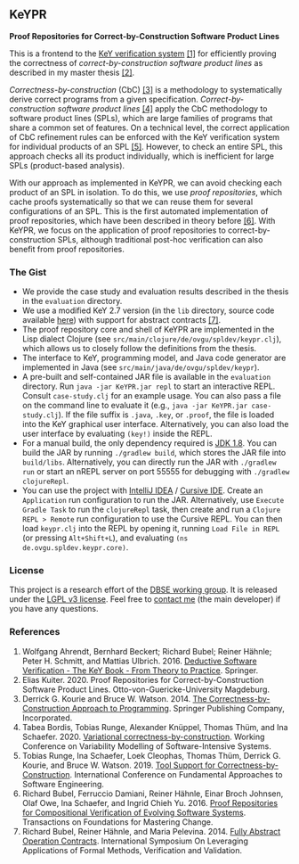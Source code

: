 ## KeYPR

**Proof Repositories for Correct-by-Construction Software Product Lines**

This is a frontend to the [KeY verification system](http://key-project.org) [[1]](#references) for efficiently proving the correctness of *correct-by-construction software product lines* as described in my master thesis [[2]](#references).

*Correctness-by-construction* (CbC) [[3]](#references) is a methodology to systematically derive correct programs from a given specification.
*Correct-by-construction software product lines* [[4]](#references) apply the CbC methodology to software product lines (SPLs), which are large families of programs that share a common set of features.
On a technical level, the correct application of CbC refinement rules can be enforced with the KeY verification system for individual products of an SPL [[5]](#references).
However, to check an entire SPL, this approach checks all its product individually, which is inefficient for large SPLs (product-based analysis).

With our approach as implemented in KeYPR, we can avoid checking each product of an SPL in isolation.
To do this, we use *proof repositories*, which cache proofs systematically so that we can reuse them for several configurations of an SPL.
This is the first automated implementation of proof repositories, which have been described in theory before [[6]](#references).
With KeYPR, we focus on the application of proof repositories to correct-by-construction SPLs, although traditional post-hoc verification can also benefit from proof repositories.

### The Gist

- We provide the case study and evaluation results described in the thesis in the `evaluation` directory.
- We use a modified KeY 2.7 version (in the `lib` directory, source code available [here](https://git.key-project.org/key/key/-/commits/kuiterAbstractContracts)) with support for abstract contracts [[7]](#references).
- The proof repository core and shell of KeYPR are implemented in the Lisp dialect Clojure (see `src/main/clojure/de/ovgu/spldev/keypr.clj`), which allows us to closely follow the definitions from the thesis.
- The interface to KeY, programming model, and Java code generator are implemented in Java (see `src/main/java/de/ovgu/spldev/keypr`).
- A pre-built and self-contained JAR file is available in the `evaluation` directory.
  Run `java -jar KeYPR.jar repl` to start an interactive REPL. Consult `case-study.clj` for an example usage.
  You can also pass a file on the command line to evaluate it (e.g., `java -jar KeYPR.jar case-study.clj`).
  If the file suffix is `.java`, `.key`, or `.proof`, the file is loaded into the KeY graphical user interface.
  Alternatively, you can also load the user interface by evaluating `(key!)` inside the REPL.
- For a manual build, the only dependency required is [JDK 1.8](http://www.oracle.com/technetwork/java/javase/downloads/jdk8-downloads-2133151.html).
  You can build the JAR by running `./gradlew build`, which stores the JAR file into `build/libs`.
  Alternatively, you can directly run the JAR with `./gradlew run` or start an nREPL server on port 55555 for debugging with `./gradlew clojureRepl`.
- You can use the project with [IntelliJ IDEA](https://www.jetbrains.com/idea/) / [Cursive IDE](https://cursive-ide.com/).
  Create an `Application` run configuration to run the JAR.
  Alternatively, use `Execute Gradle Task` to run the `clojureRepl` task, then create and run a `Clojure REPL > Remote` run configuration to use the Cursive REPL.
  You can then load `keypr.clj` into the REPL by opening it, running `Load File in REPL` (or pressing `Alt+Shift+L`), and evaluating `(ns de.ovgu.spldev.keypr.core)`.

### License

This project is a research effort of the [DBSE working group](http://www.dbse.ovgu.de/).
It is released under the [LGPL v3 license](LICENSE.txt).
Feel free to [contact me](mailto:kuiter@ovgu.de) (the main developer) if you have any questions.

### References

1. Wolfgang Ahrendt, Bernhard Beckert; Richard Bubel; Reiner Hähnle; Peter H. Schmitt, and Mattias Ulbrich. 2016. [Deductive Software Verification - The KeY Book - From Theory to Practice](https://www.key-project.org/thebook2/). Springer.
2. Elias Kuiter. 2020. Proof Repositories for Correct-by-Construction Software Product Lines. Otto-von-Guericke-University Magdeburg. 
3. Derrick G. Kourie and Bruce W. Watson. 2014. [The Correctness-by-Construction Approach to Programming](https://www.springerprofessional.de/the-correctness-by-construction-approach-to-programming/3827484). Springer Publishing Company, Incorporated.
4. Tabea Bordis, Tobias Runge, Alexander Knüppel, Thomas Thüm, and Ina Schaefer. 2020. [Variational correctness-by-construction](https://dl.acm.org/doi/abs/10.1145/3377024.3377038). Working Conference on Variability Modelling of Software-Intensive Systems. 
5. Tobias Runge, Ina Schaefer, Loek Cleophas, Thomas Thüm, Derrick G. Kourie, and Bruce W. Watson. 2019. [Tool Support for Correctness-by-Construction](https://www.springerprofessional.de/tool-support-for-correctness-by-construction/16601646). International Conference on Fundamental Approaches to Software Engineering. 
6. Richard Bubel, Ferruccio Damiani, Reiner Hähnle, Einar Broch Johnsen, Olaf Owe, Ina Schaefer, and Ingrid Chieh Yu. 2016. [Proof Repositories for Compositional Verification of Evolving Software Systems](https://link.springer.com/chapter/10.1007/978-3-319-46508-1_8). Transactions on Foundations for Mastering Change.
7. Richard Bubel, Reiner Hähnle, and Maria Pelevina. 2014. [Fully Abstract Operation Contracts](https://link.springer.com/chapter/10.1007/978-3-662-45231-8_9). International Symposium On Leveraging Applications of Formal Methods, Verification and Validation.